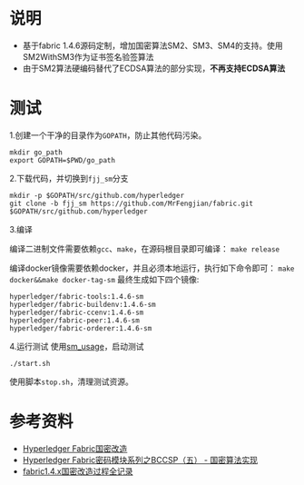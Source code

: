 # 说明
- 基于fabric 1.4.6源码定制，增加国密算法SM2、SM3、SM4的支持。使用SM2WithSM3作为证书签名验签算法
- 由于SM2算法硬编码替代了ECDSA算法的部分实现，**不再支持ECDSA算法**

# 测试

1.创建一个干净的目录作为`GOPATH`，防止其他代码污染。
```Shell
mkdir go_path
export GOPATH=$PWD/go_path
```

2.下载代码，并切换到`fjj_sm`分支
```Shell
mkdir -p $GOPATH/src/github.com/hyperledger
git clone -b fjj_sm https://github.com/MrFengjian/fabric.git $GOPATH/src/github.com/hyperledger
```

3.编译

编译二进制文件需要依赖`gcc`、`make`，在源码根目录即可编译：
`make release`

编译docker镜像需要依赖docker，并且必须本地运行，执行如下命令即可：
`make docker&&make docker-tag-sm`
最终生成如下四个镜像:
```shell
hyperledger/fabric-tools:1.4.6-sm
hyperledger/fabric-buildenv:1.4.6-sm
hyperledger/fabric-ccenv:1.4.6-sm
hyperledger/fabric-peer:1.4.6-sm
hyperledger/fabric-orderer:1.4.6-sm
```

4.运行测试
使用[sm_usage](https://github.com/MrFengJian/fabric_examples/tree/master/sm_usage)，启动测试
```shell script
./start.sh
```
使用脚本`stop.sh`，清理测试资源。
# 参考资料

- [Hyperledger Fabric国密改造](https://www.cnblogs.com/laolieren/p/hyperledger_fabric_gm_summary.html)
- [Hyperledger Fabric密码模块系列之BCCSP（五） - 国密算法实现](https://www.cnblogs.com/informatics/p/7648039.html)
- [fabric1.4.x国密改造过程全记录](https://blog.csdn.net/dyj5841619/article/details/90638054)